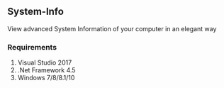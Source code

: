 ## System-Info
View advanced System Information of your computer in an elegant way

### Requirements
1. Visual Studio 2017
2. .Net Framework 4.5
3. Windows 7/8/8.1/10
